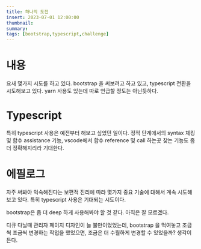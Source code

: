 ```yaml
---
title: 하나의 도전
insert: 2023-07-01 12:00:00
thumbnail: 
summary: 
tags: [bootstrap,typescript,challenge]
---
```


# 내용
요새 몇가지 시도를 하고 있다.
bootstrap 을 써보려고 하고 있고,
typescript 전환을 시도해보고 있다.
yarn 사용도 있는데 따로 언급할 정도는 아닌듯하다.

# Typescript
특히 typescript 사용은 예전부터 해보고 싶었던 일이다. 정적 단계에서의 syntax 체킹 및 함수 assistance 기능, vscode에서 함수 reference 및 call 하는곳 찾는 기능도 좀 더 정확해지리라 기대한다.

# 에필로그
자주 써봐야 익숙해진다는 보편적 진리에 따라 몇가지 중요 기술에 대해서 계속 시도해보고 있다. 특히 typescript 사용은 기대되는 시도이다. 

bootstrap은 좀 더 deep 하게 사용해봐야 할 것 같다. 아직은 잘 모르겠다.

디큐 다닐때 관리자 페이지 디자인이 늘 불만이었었는데, bootstrap 을 먹여놓고 조금씩 조금씩 변경하는 작업을 했었으면, 조금은 더 수월하게 변경할 수 있었을까? 생각이 든다.
